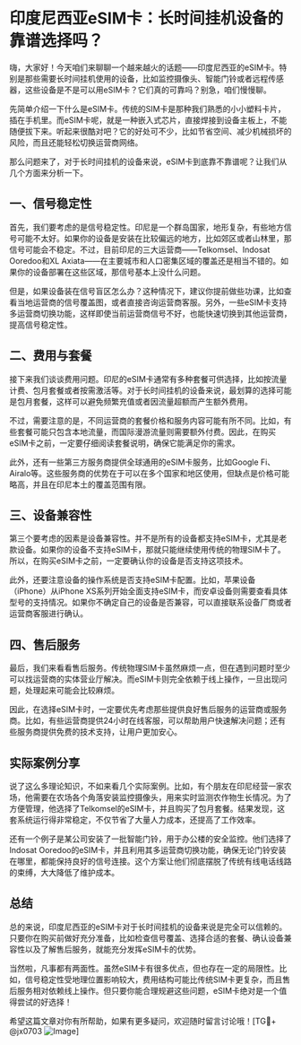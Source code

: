 # 印度尼西亚eSIM卡：长时间挂机设备的靠谱选择吗？

嗨，大家好！今天咱们来聊聊一个越来越火的话题——印度尼西亚的eSIM卡。特别是那些需要长时间挂机使用的设备，比如监控摄像头、智能门铃或者远程传感器，这些设备是不是可以用eSIM卡？它们真的可靠吗？别急，咱们慢慢聊。

先简单介绍一下什么是eSIM卡。传统的SIM卡是那种我们熟悉的小小塑料卡片，插在手机里。而eSIM卡呢，就是一种嵌入式芯片，直接焊接到设备主板上，不能随便拔下来。听起来很酷对吧？它的好处可不少，比如节省空间、减少机械损坏的风险，而且还能轻松切换运营商网络。

那么问题来了，对于长时间挂机的设备来说，eSIM卡到底靠不靠谱呢？让我们从几个方面来分析一下。

## 一、信号稳定性

首先，我们要考虑的是信号稳定性。印尼是一个群岛国家，地形复杂，有些地方信号可能不太好。如果你的设备是安装在比较偏远的地方，比如郊区或者山林里，那信号可能会不稳定。不过，目前印尼的三大运营商——Telkomsel、Indosat Ooredoo和XL Axiata——在主要城市和人口密集区域的覆盖还是相当不错的。如果你的设备部署在这些区域，那信号基本上没什么问题。

但是，如果设备装在信号盲区怎么办？这种情况下，建议你提前做些功课，比如查看当地运营商的信号覆盖图，或者直接咨询运营商客服。另外，一些eSIM卡支持多运营商切换功能，这样即使当前运营商信号不好，也能快速切换到其他运营商，提高信号稳定性。

## 二、费用与套餐

接下来我们谈谈费用问题。印尼的eSIM卡通常有多种套餐可供选择，比如按流量计费、包月套餐或者按需激活等。对于长时间挂机的设备来说，最划算的选择可能是包月套餐，这样可以避免频繁充值或者因流量超额而产生额外费用。

不过，需要注意的是，不同运营商的套餐价格和服务内容可能有所不同。比如，有些套餐可能只包含本地流量，而国际漫游流量则需要额外付费。因此，在购买eSIM卡之前，一定要仔细阅读套餐说明，确保它能满足你的需求。

此外，还有一些第三方服务商提供全球通用的eSIM卡服务，比如Google Fi、Airalo等。这些服务商的优势在于可以在多个国家和地区使用，但缺点是价格可能略高，并且在印尼本土的覆盖范围有限。

## 三、设备兼容性

第三个要考虑的因素是设备兼容性。并不是所有的设备都支持eSIM卡，尤其是老款设备。如果你的设备不支持eSIM卡，那就只能继续使用传统的物理SIM卡了。所以，在购买eSIM卡之前，一定要确认你的设备是否支持这项技术。

此外，还要注意设备的操作系统是否支持eSIM卡配置。比如，苹果设备（iPhone）从iPhone XS系列开始全面支持eSIM卡，而安卓设备则需要查看具体型号的支持情况。如果你不确定自己的设备是否兼容，可以直接联系设备厂商或者运营商客服进行确认。

## 四、售后服务

最后，我们来看看售后服务。传统物理SIM卡虽然麻烦一点，但在遇到问题时至少可以找运营商的实体营业厅解决。而eSIM卡则完全依赖于线上操作，一旦出现问题，处理起来可能会比较麻烦。

因此，在选择eSIM卡时，一定要优先考虑那些提供良好售后服务的运营商或服务商。比如，有些运营商提供24小时在线客服，可以帮助用户快速解决问题；还有些服务商提供免费的技术支持，让用户更加安心。

## 实际案例分享

说了这么多理论知识，不如来看几个实际案例。比如，有个朋友在印尼经营一家农场，他需要在农场各个角落安装监控摄像头，用来实时监测农作物生长情况。为了方便管理，他选择了Telkomsel的eSIM卡，并且购买了包月套餐。结果发现，这套系统运行得非常稳定，不仅节省了大量人力成本，还提高了工作效率。

还有一个例子是某公司安装了一批智能门铃，用于办公楼的安全监控。他们选择了Indosat Ooredoo的eSIM卡，并且利用其多运营商切换功能，确保无论门铃安装在哪里，都能保持良好的信号连接。这个方案让他们彻底摆脱了传统有线电话线路的束缚，大大降低了维护成本。

## 总结

总的来说，印度尼西亚的eSIM卡对于长时间挂机的设备来说是完全可以信赖的。只要你在购买前做好充分准备，比如检查信号覆盖、选择合适的套餐、确认设备兼容性以及了解售后服务，就能充分发挥eSIM卡的优势。

当然啦，凡事都有两面性。虽然eSIM卡有很多优点，但也存在一定的局限性。比如，信号稳定性受地理位置影响较大，费用结构可能比传统SIM卡更复杂，而且售后服务相对依赖线上操作。但只要你能合理规避这些问题，eSIM卡绝对是一个值得尝试的好选择！

希望这篇文章对你有所帮助，如果有更多疑问，欢迎随时留言讨论哦！[TG💪+ @jx0703 ![Image](https://github.com/user-attachments/assets/dbca1d08-cadb-493c-b0ec-ad6f7a83f270)]
